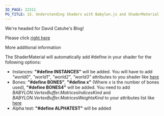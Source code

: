 ```yaml
---
ID_PAGE: 22311
PG_TITLE: 15. Understanding Shaders with Babylon.js and ShaderMaterial
---
```

We're headed for David Catuhe's Blog!

Please click [right here](http://blogs.msdn.com/b/eternalcoding/archive/2014/04/17/learning-shaders-create-your-own-shaders-with-babylon-js.aspx)


More additional information

The ShaderMaterial will automatically add #define in your shader for the following options:


* Instances: **"#define INSTANCES"** will be added. You will have to add *"world0"*, *"world1"*, *"world2"*, *"world3"* attributes to you shader like [here](https://github.com/BabylonJS/Babylon.js/blob/master/Babylon/Shaders/default.vertex.fx#L132)
* Bones: **"#define BONES"**, **"#define x"** (Where x is the number of bones used), **"#define BONES4"** will be added. You need to add *BABYLON.VertexBuffer.MatricesIndicesKind* and *BABYLON.VertexBuffer.MatricesWeightsKind* to your attributes list like [here](https://github.com/BabylonJS/Babylon.js/blob/master/Babylon/Shaders/default.vertex.fx#L137)
* Alpha test: **"#define ALPHATEST"** will be added